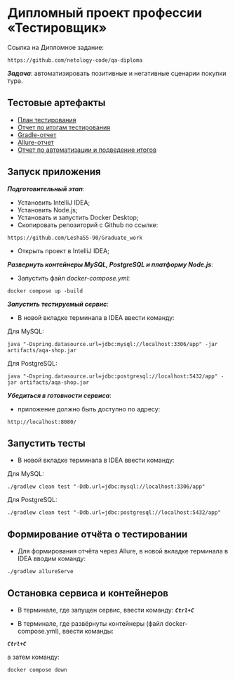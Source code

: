# Дипломный проект профессии «Тестировщик»
Ссылка на Дипломное задание: 

```
https://github.com/netology-code/qa-diploma
```

***Задача***: автоматизировать позитивные и негативные сценарии покупки тура.

## Тестовые артефакты
- [План тестирования](https://github.com/Lesha55-90/Graduate_work/blob/main/documents/Plan.md)
- [Отчет по итогам тестирования](https://github.com/Lesha55-90/Graduate_work/blob/main/documents/Report.md)
- [Gradle-отчет](https://github.com/Lesha55-90/Graduate_work/blob/main/documents/images/Gradle_Report.png)
- [Allure-отчет](https://github.com/Lesha55-90/Graduate_work/blob/main/documents/images/Allure_Report.png)
- [Отчет по автоматизации и подведение итогов](https://github.com/Lesha55-90/Graduate_work/blob/main/documents/Summary_and_Auto.md)


## Запуск приложения

***Подготовительный этап***:
- Установить IntelliJ IDEA;
- Установить Node.js;
- Установать и запустить Docker Desktop; 
- Скопировать репозиторий с Github по ссылке: 
```
https://github.com/Lesha55-90/Graduate_work
```
- Открыть проект в IntelliJ IDEA;


***Развернуть контейнеры MySQL, PostgreSQL и платформу Node.js***:
- Запустить файл *docker-compose.yml*:
```
docker compose up -build
```

***Запустить тестируемый сервис***:
- В новой вкладке терминала в IDEA ввести команду:
  
Для MySQL:
```
java "-Dspring.datasource.url=jdbc:mysql://localhost:3306/app" -jar artifacts/aqa-shop.jar
```

Для PostgreSQL:
```
java "-Dspring.datasource.url=jdbc:postgresql://localhost:5432/app" -jar artifacts/aqa-shop.jar
```
   
   
 ***Убедиться в готовности сервиса***:
 - приложение должно быть доступно по адресу:

```
http://localhost:8080/
```

## Запустить тесты

- В новой вкладке терминала в IDEA ввести команду:

Для MySQL:

```
./gradlew clean test "-Ddb.url=jdbc:mysql://localhost:3306/app"
```

Для PostgreSQL:

```
./gradlew clean test "-Ddb.url=jdbc:postgresql://localhost:5432/app"
```

## Формирование отчёта о тестировании
- Для формирования отчёта через Allure, в новой вкладке терминала в IDEA вводим команду:
```
./gradlew allureServe
```

## Остановка сервиса и контейнеров
- В терминале, где запущен сервис, ввести команду:
***`Ctrl+C`***

- В терминале, где развёрнуты контейнеры (файл docker-compose.yml), ввести команды:
 
***`Ctrl+C`*** 

а затем команду:

```
docker compose down
```
